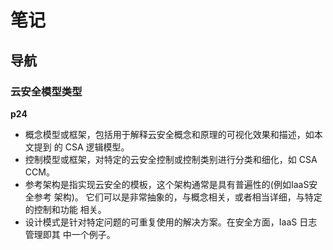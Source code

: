 # 笔记

## 导航

### 云安全模型类型

**p24**

* 概念模型或框架，包括用于解释云安全概念和原理的可视化效果和描述，如本文提到 的 CSA 逻辑模型。
* 控制模型或框架，对特定的云安全控制或控制类别进行分类和细化，如 CSA CCM。
* 参考架构是指实现云安全的模板，这个架构通常是具有普遍性的(例如IaaS安全参考 架构)。 它们可以是非常抽象的，与概念相关，或者相当详细，与特定的控制和功能
相关。
* 设计模式是针对特定问题的可重复使用的解决方案。在安全方面，IaaS 日志管理即其 中一个例子。